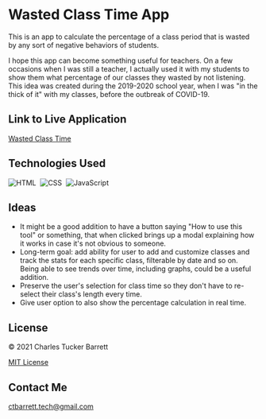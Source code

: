 # Wasted Class Time App

This is an app to calculate the percentage of a class period that is wasted by any sort of negative behaviors of students. 

I hope this app can become something useful for teachers. On a few occasions when I was still a teacher, I actually used it with my students to show them what percentage of our classes they wasted by not listening. This idea was created during the 2019-2020 school year, when I was "in the thick of it" with my classes, before the outbreak of COVID-19.

## Link to Live Application
<a href="https://grinninbarrett.github.io/wasted-class-time" target="_blank">Wasted Class Time</a>

## Technologies Used
![HTML](https://img.shields.io/badge/HTML5-E34F26?style=for-the-badge&logo=html5&logoColor=white)&nbsp;
![CSS](https://img.shields.io/badge/CSS3-1572B6?style=for-the-badge&logo=css3&logoColor=white)&nbsp;
![JavaScript](https://img.shields.io/badge/JavaScript-323330?style=for-the-badge&logo=javascript&logoColor=F7DF1E)&nbsp;

## Ideas
- It might be a good addition to have a button saying "How to use this tool" or something, that when clicked brings up a modal explaining how it works in case it's not obvious to someone.
- Long-term goal: add ability for user to add and customize classes and track the stats for each specific class, filterable by date and so on. Being able to see trends over time, including graphs, could be a useful addition.
- Preserve the user's selection for class time so they don't have to re-select their class's length every time.
- Give user option to also show the percentage calculation in real time.

## License

&copy; 2021 Charles Tucker Barrett

[MIT License](https://opensource.org/licenses/MIT)

## Contact Me
ctbarrett.tech@gmail.com